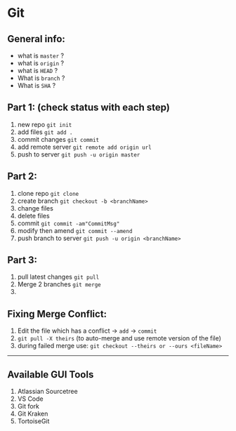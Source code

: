 # Git
## General info:
 - what is `master` ?
 - what is `origin` ?
 - what is `HEAD` ?
 - What is `branch` ?
 - What is `SHA` ?
 



## Part 1: (check status with each step)
1. new repo `git init`
2. add files `git add .`
3. commit changes `git commit`
4. add remote server `git remote add origin url`
5. push to server `git push -u origin master`

## Part 2:
1. clone repo `git clone`
2. create branch `git checkout -b <branchName>`
2. change files 
3. delete files
4. commit `git commit -am"CommitMsg"`
5. modify then amend `git commit --amend`
4. push branch to server `git push -u origin <branchName>`

## Part 3:
1. pull latest changes `git pull`
2. Merge 2 branches `git merge`
3. 

## Fixing Merge Conflict:
1. Edit the file which has a conflict -> `add` -> `commit`
2. `git pull -X theirs` (to auto-merge and use remote version of the file)
3. during failed merge use: `git checkout --theirs or --ours <fileName>`

---
## Available GUI Tools
1. Atlassian Sourcetree
2. VS Code
3. Git fork
4. Git Kraken
5. TortoiseGit
